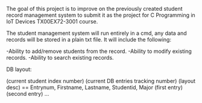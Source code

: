 The goal of this project is to improve on the previously created student record management
system to submit it as the project for  C Programming in IoT Devices TX00EX72-3001 course.

The student management system will run entirely in a cmd, any data and records will be stored in a plain txt file.
It will include the following:

-Ability to add/remove students from the record.
-Ability to modify existing records.
-Ability to search existing records.


DB layout:

(current student index number) (current DB entries tracking number)
(layout desc) == Entrynum, Firstname, Lastname, Studentid, Major
(first entry)
(second entry)
...